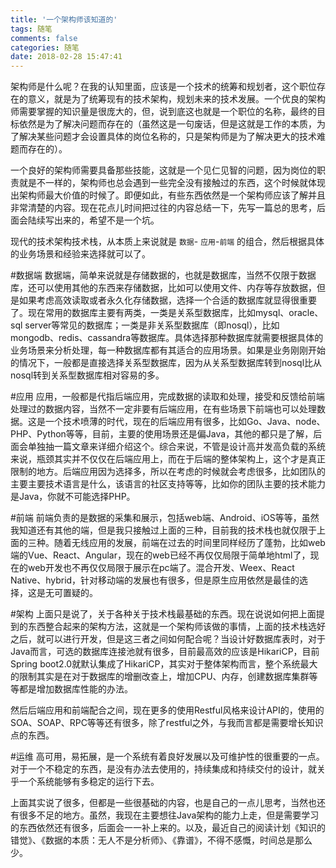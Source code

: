 ```yaml
---
title: '一个架构师该知道的'
tags: 随笔
comments: false
categories: 随笔
date: 2018-02-28 15:47:41
---
```

架构师是什么呢？在我的认知里面，应该是一个技术的统筹和规划者，这个职位存在的意义，就是为了统筹现有的技术架构，规划未来的技术发展。一个优良的架构师需要掌握的知识量是很庞大的，但，说到底这也就是一个职位的名称，最终的目标依然是为了解决问题而存在的（虽然这是一句废话，但是这就是工作的本质，为了解决某些问题才会设置具体的岗位名称的，只是架构师是为了解决更大的技术难题而存在的）。
<!--more-->
一个良好的架构师需要具备那些技能，这就是一个见仁见智的问题，因为岗位的职责就是不一样的，架构师也总会遇到一些完全没有接触过的东西，这个时候就体现出架构师最大价值的时候了。即便如此，有些东西依然是一个架构师应该了解并且非常清楚的内容。现在花点儿时间把过往的内容总结一下，先写一篇总的思考，后面会陆续写出来的，希望不是一个坑。

现代的技术架构技术栈，从本质上来说就是  `数据`- `应用`-`前端` 的组合，然后根据具体的业务场景和经验来选择就可以了。

#数据端
数据端，简单来说就是存储数据的，也就是数据库，当然不仅限于数据库，还可以使用其他的东西来存储数据，比如可以使用文件、内存等存放数据，但是如果考虑高效读取或者永久化存储数据，选择一个合适的数据库就显得很重要了。现在常用的数据库主要有两类，一类是关系型数据库，比如mysql、oracle、sql server等常见的数据库；一类是非关系型数据库（即nosql），比如mongodb、redis、cassandra等数据库。具体选择那种数据库就需要根据具体的业务场景来分析处理，每一种数据库都有其适合的应用场景。如果是业务刚刚开始的情况下，一般都是直接选择关系型数据库，因为从关系型数据库转到nosql比从nosql转到关系型数据库相对容易的多。

#应用
应用，一般都是代指后端应用，完成数据的读取和处理，接受和反馈给前端处理过的数据内容，当然不一定非要有后端应用，在有些场景下前端也可以处理数据。这是一个技术喷薄的时代，现在的后端应用有很多，比如Go、Java、node、PHP、Python等等，目前，主要的使用场景还是偏Java，其他的都只是了解，后面会单独抽一篇文章来详细介绍这个。综合来说，不管是设计高并发高负载的系统来说，瓶颈其实并不仅仅在后端应用上，而在于后端的整体架构上，这个才是真正限制的地方。后端应用因为选择多，所以在考虑的时候就会考虑很多，比如团队的主要主要技术语言是什么，该语言的社区支持等等，比如你的团队主要的技术能力是Java，你就不可能选择PHP。

#前端
前端负责的是数据的采集和展示，包括web端、Android、iOS等等，虽然我知道还有其他的端，但是我只接触过上面的三种，目前我的技术栈也就仅限于上面的三种。随着无线应用的发展，前端在过去的时间里同样经历了蓬勃，比如web端的Vue、React、Angular，现在的web已经不再仅仅局限于简单地html了，现在的web开发也不再仅仅局限于展示在pc端了。混合开发、Weex、React Native、hybrid，针对移动端的发展也有很多，但是原生应用依然是最佳的选择，这是无可置疑的。

#架构
上面只是说了，关于各种关于技术栈最基础的东西。现在说说如何把上面提到的东西整合起来的架构方法，这就是一个架构师该做的事情，上面的技术栈选好之后，就可以进行开发，但是这三者之间如何配合呢？当设计好数据库表时，对于Java而言，可选的数据库连接池就有很多，目前最高效的应该是HikariCP，目前Spring boot2.0就默认集成了HikariCP，其实对于整体架构而言，整个系统最大的限制其实是在对于数据库的增删改查上，增加CPU、内存，创建数据库集群等等都是增加数据库性能的办法。

然后后端应用和前端配合之间，现在更多的使用Restful风格来设计API的，使用的SOA、SOAP、RPC等等还有很多，除了restful之外，与我而言都是需要增长知识点的东西。

#运维
高可用，易拓展，是一个系统有着良好发展以及可维护性的很重要的一点。对于一个不稳定的东西，是没有办法去使用的，持续集成和持续交付的设计，就关乎一个系统能够有多稳定的运行下去。

上面其实说了很多，但都是一些很基础的内容，也是自己的一点儿思考，当然也还有很多不足的地方。虽然，我现在主要想往Java架构的能力上走，但是需要学习的东西依然还有很多，后面会一一补上来的。以及，最近自己的阅读计划《知识的错觉》、《数据的本质：无人不是分析师》、《靠谱》，不得不感慨，时间总是那么少。
